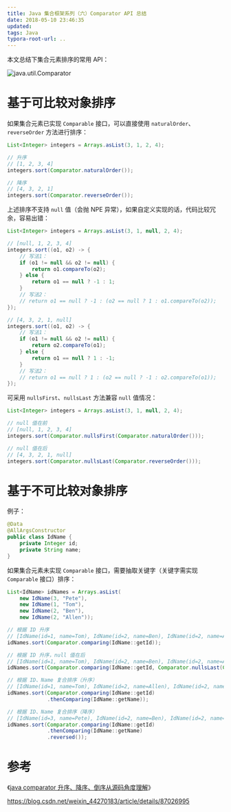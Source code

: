 ```yaml
---
title: Java 集合框架系列（六）Comparator API 总结
date: 2018-05-10 23:46:35
updated:
tags: Java
typora-root-url: ..
---
```


本文总结下集合元素排序的常用 API：

![java.util.Comparator](/img/java/collection/java.util.Comparator.png)

# 基于可比较对象排序

如果集合元素已实现 `Comparable` 接口，可以直接使用 `naturalOrder`、`reverseOrder` 方法进行排序：

```java
List<Integer> integers = Arrays.asList(3, 1, 2, 4);

// 升序
// [1, 2, 3, 4]
integers.sort(Comparator.naturalOrder());

// 降序
// [4, 3, 2, 1]
integers.sort(Comparator.reverseOrder());
```

上述排序不支持 `null` 值（会抛 NPE 异常），如果自定义实现的话，代码比较冗余，容易出错：

```java
List<Integer> integers = Arrays.asList(3, 1, null, 2, 4);

// [null, 1, 2, 3, 4]
integers.sort((o1, o2) -> {
    // 写法1：
    if (o1 != null && o2 != null) {
        return o1.compareTo(o2);
    } else {
        return o1 == null ? -1 : 1;
    }
    // 写法2：
    // return o1 == null ? -1 : (o2 == null ? 1 : o1.compareTo(o2));
});

// [4, 3, 2, 1, null]
integers.sort((o1, o2) -> {
    // 写法1：
    if (o1 != null && o2 != null) {
        return o2.compareTo(o1);
    } else {
        return o1 == null ? 1 : -1;
    }
    // 写法2：
    // return o1 == null ? 1 : (o2 == null ? -1 : o2.compareTo(o1));
});
```

可采用 `nullsFirst`、`nullsLast` 方法兼容 `null` 值情况：

```java
List<Integer> integers = Arrays.asList(3, 1, null, 2, 4);

// null 值在前
// [null, 1, 2, 3, 4]
integers.sort(Comparator.nullsFirst(Comparator.naturalOrder()));

// null 值在后
// [4, 3, 2, 1, null]
integers.sort(Comparator.nullsLast(Comparator.reverseOrder()));
```

# 基于不可比较对象排序

例子：

```java
@Data
@AllArgsConstructor
public class IdName {
    private Integer id;
    private String name;
}
```

如果集合元素未实现 `Comparable` 接口，需要抽取关键字（关键字需实现 `Comparable` 接口）排序：

```java
List<IdName> idNames = Arrays.asList(
    new IdName(3, "Pete"),
    new IdName(1, "Tom"),
    new IdName(2, "Ben"),
    new IdName(2, "Allen"));

// 根据 ID 升序
// [IdName(id=1, name=Tom), IdName(id=2, name=Ben), IdName(id=2, name=Allen), IdName(id=3, name=Pete)]
idNames.sort(Comparator.comparing(IdName::getId));

// 根据 ID 升序，null 值在后
// [IdName(id=1, name=Tom), IdName(id=2, name=Ben), IdName(id=2, name=Allen), IdName(id=3, name=Pete)]
idNames.sort(Comparator.comparing(IdName::getId, Comparator.nullsLast(Comparator.naturalOrder())));

// 根据 ID、Name 复合排序（升序）
// [IdName(id=1, name=Tom), IdName(id=2, name=Allen), IdName(id=2, name=Ben), IdName(id=3, name=Pete)]
idNames.sort(Comparator.comparing(IdName::getId)
             .thenComparing(IdName::getName));

// 根据 ID、Name 复合排序（降序）
// [IdName(id=3, name=Pete), IdName(id=2, name=Ben), IdName(id=2, name=Allen), IdName(id=1, name=Tom)]
idNames.sort(Comparator.comparing(IdName::getId)
             .thenComparing(IdName::getName)
             .reversed());
```

# 参考

《[java comparator 升序、降序、倒序从源码角度理解](https://blog.csdn.net/u013066244/article/details/78997869)》

https://blog.csdn.net/weixin_44270183/article/details/87026995